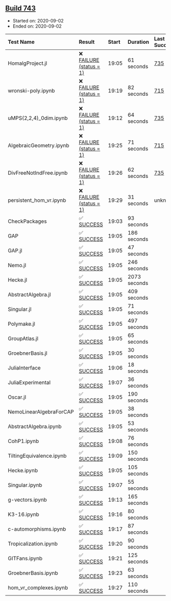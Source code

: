 ## [Build 743](https://oscarci.mathematik.uni-kl.de/job/oscar-stable/743/)

* Started on: 2020-09-02
* Ended on: 2020-09-02

| Test Name    | Result | Start | Duration | Last Success | First Failure |
|:-------------|:-------|:------|:---------|:-------------|:--------------|
| HomalgProject.jl | ❌ [FAILURE (status = 1)](https://oscarci.mathematik.uni-kl.de/job/oscar-stable/743/artifact/logs/build-743/HomalgProject.jl.log) | 19:05 | 61 seconds | [735](https://oscarci.mathematik.uni-kl.de/job/oscar-stable/735/) | [736](https://oscarci.mathematik.uni-kl.de/job/oscar-stable/736/) |
| wronski-poly.ipynb | ❌ [FAILURE (status = 1)](https://oscarci.mathematik.uni-kl.de/job/oscar-stable/743/artifact/logs/build-743/wronski-poly.ipynb.log) | 19:19 | 82 seconds | [715](https://oscarci.mathematik.uni-kl.de/job/oscar-stable/715/) | [716](https://oscarci.mathematik.uni-kl.de/job/oscar-stable/716/) |
| uMPS(2,2,4)_0dim.ipynb | ❌ [FAILURE (status = 1)](https://oscarci.mathematik.uni-kl.de/job/oscar-stable/743/artifact/logs/build-743/uMPS-2-2-4-_0dim.ipynb.log) | 19:12 | 64 seconds | [735](https://oscarci.mathematik.uni-kl.de/job/oscar-stable/735/) | [736](https://oscarci.mathematik.uni-kl.de/job/oscar-stable/736/) |
| AlgebraicGeometry.ipynb | ❌ [FAILURE (status = 1)](https://oscarci.mathematik.uni-kl.de/job/oscar-stable/743/artifact/logs/build-743/AlgebraicGeometry.ipynb.log) | 19:25 | 71 seconds | [715](https://oscarci.mathematik.uni-kl.de/job/oscar-stable/715/) | [716](https://oscarci.mathematik.uni-kl.de/job/oscar-stable/716/) |
| DivFreeNotIndFree.ipynb | ❌ [FAILURE (status = 1)](https://oscarci.mathematik.uni-kl.de/job/oscar-stable/743/artifact/logs/build-743/DivFreeNotIndFree.ipynb.log) | 19:26 | 62 seconds | [735](https://oscarci.mathematik.uni-kl.de/job/oscar-stable/735/) | [736](https://oscarci.mathematik.uni-kl.de/job/oscar-stable/736/) |
| persistent_hom_vr.ipynb | ❌ [FAILURE (status = 1)](https://oscarci.mathematik.uni-kl.de/job/oscar-stable/743/artifact/logs/build-743/persistent_hom_vr.ipynb.log) | 19:29 | 31 seconds | unknown | unknown |
| CheckPackages | ✅ [SUCCESS](https://oscarci.mathematik.uni-kl.de/job/oscar-stable/743/artifact/logs/build-743/CheckPackages.log) | 19:03 | 93 seconds |  |  |
| GAP | ✅ [SUCCESS](https://oscarci.mathematik.uni-kl.de/job/oscar-stable/743/artifact/logs/build-743/GAP.log) | 19:05 | 186 seconds |  |  |
| GAP.jl | ✅ [SUCCESS](https://oscarci.mathematik.uni-kl.de/job/oscar-stable/743/artifact/logs/build-743/GAP.jl.log) | 19:05 | 47 seconds |  |  |
| Nemo.jl | ✅ [SUCCESS](https://oscarci.mathematik.uni-kl.de/job/oscar-stable/743/artifact/logs/build-743/Nemo.jl.log) | 19:05 | 246 seconds |  |  |
| Hecke.jl | ✅ [SUCCESS](https://oscarci.mathematik.uni-kl.de/job/oscar-stable/743/artifact/logs/build-743/Hecke.jl.log) | 19:05 | 2073 seconds |  |  |
| AbstractAlgebra.jl | ✅ [SUCCESS](https://oscarci.mathematik.uni-kl.de/job/oscar-stable/743/artifact/logs/build-743/AbstractAlgebra.jl.log) | 19:05 | 409 seconds |  |  |
| Singular.jl | ✅ [SUCCESS](https://oscarci.mathematik.uni-kl.de/job/oscar-stable/743/artifact/logs/build-743/Singular.jl.log) | 19:05 | 71 seconds |  |  |
| Polymake.jl | ✅ [SUCCESS](https://oscarci.mathematik.uni-kl.de/job/oscar-stable/743/artifact/logs/build-743/Polymake.jl.log) | 19:05 | 497 seconds |  |  |
| GroupAtlas.jl | ✅ [SUCCESS](https://oscarci.mathematik.uni-kl.de/job/oscar-stable/743/artifact/logs/build-743/GroupAtlas.jl.log) | 19:05 | 65 seconds |  |  |
| GroebnerBasis.jl | ✅ [SUCCESS](https://oscarci.mathematik.uni-kl.de/job/oscar-stable/743/artifact/logs/build-743/GroebnerBasis.jl.log) | 19:05 | 30 seconds |  |  |
| JuliaInterface | ✅ [SUCCESS](https://oscarci.mathematik.uni-kl.de/job/oscar-stable/743/artifact/logs/build-743/JuliaInterface.log) | 19:06 | 18 seconds |  |  |
| JuliaExperimental | ✅ [SUCCESS](https://oscarci.mathematik.uni-kl.de/job/oscar-stable/743/artifact/logs/build-743/JuliaExperimental.log) | 19:07 | 36 seconds |  |  |
| Oscar.jl | ✅ [SUCCESS](https://oscarci.mathematik.uni-kl.de/job/oscar-stable/743/artifact/logs/build-743/Oscar.jl.log) | 19:05 | 190 seconds |  |  |
| NemoLinearAlgebraForCAP | ✅ [SUCCESS](https://oscarci.mathematik.uni-kl.de/job/oscar-stable/743/artifact/logs/build-743/NemoLinearAlgebraForCAP.log) | 19:05 | 38 seconds |  |  |
| AbstractAlgebra.ipynb | ✅ [SUCCESS](https://oscarci.mathematik.uni-kl.de/job/oscar-stable/743/artifact/logs/build-743/AbstractAlgebra.ipynb.log) | 19:05 | 53 seconds |  |  |
| CohP1.ipynb | ✅ [SUCCESS](https://oscarci.mathematik.uni-kl.de/job/oscar-stable/743/artifact/logs/build-743/CohP1.ipynb.log) | 19:08 | 76 seconds |  |  |
| TiltingEquivalence.ipynb | ✅ [SUCCESS](https://oscarci.mathematik.uni-kl.de/job/oscar-stable/743/artifact/logs/build-743/TiltingEquivalence.ipynb.log) | 19:09 | 150 seconds |  |  |
| Hecke.ipynb | ✅ [SUCCESS](https://oscarci.mathematik.uni-kl.de/job/oscar-stable/743/artifact/logs/build-743/Hecke.ipynb.log) | 19:05 | 105 seconds |  |  |
| Singular.ipynb | ✅ [SUCCESS](https://oscarci.mathematik.uni-kl.de/job/oscar-stable/743/artifact/logs/build-743/Singular.ipynb.log) | 19:07 | 55 seconds |  |  |
| g-vectors.ipynb | ✅ [SUCCESS](https://oscarci.mathematik.uni-kl.de/job/oscar-stable/743/artifact/logs/build-743/g-vectors.ipynb.log) | 19:13 | 165 seconds |  |  |
| K3-16.ipynb | ✅ [SUCCESS](https://oscarci.mathematik.uni-kl.de/job/oscar-stable/743/artifact/logs/build-743/K3-16.ipynb.log) | 19:16 | 80 seconds |  |  |
| c-automorphisms.ipynb | ✅ [SUCCESS](https://oscarci.mathematik.uni-kl.de/job/oscar-stable/743/artifact/logs/build-743/c-automorphisms.ipynb.log) | 19:17 | 87 seconds |  |  |
| Tropicalization.ipynb | ✅ [SUCCESS](https://oscarci.mathematik.uni-kl.de/job/oscar-stable/743/artifact/logs/build-743/Tropicalization.ipynb.log) | 19:20 | 90 seconds |  |  |
| GITFans.ipynb | ✅ [SUCCESS](https://oscarci.mathematik.uni-kl.de/job/oscar-stable/743/artifact/logs/build-743/GITFans.ipynb.log) | 19:21 | 125 seconds |  |  |
| GroebnerBasis.ipynb | ✅ [SUCCESS](https://oscarci.mathematik.uni-kl.de/job/oscar-stable/743/artifact/logs/build-743/GroebnerBasis.ipynb.log) | 19:23 | 63 seconds |  |  |
| hom_vr_complexes.ipynb | ✅ [SUCCESS](https://oscarci.mathematik.uni-kl.de/job/oscar-stable/743/artifact/logs/build-743/hom_vr_complexes.ipynb.log) | 19:27 | 110 seconds |  |  |
